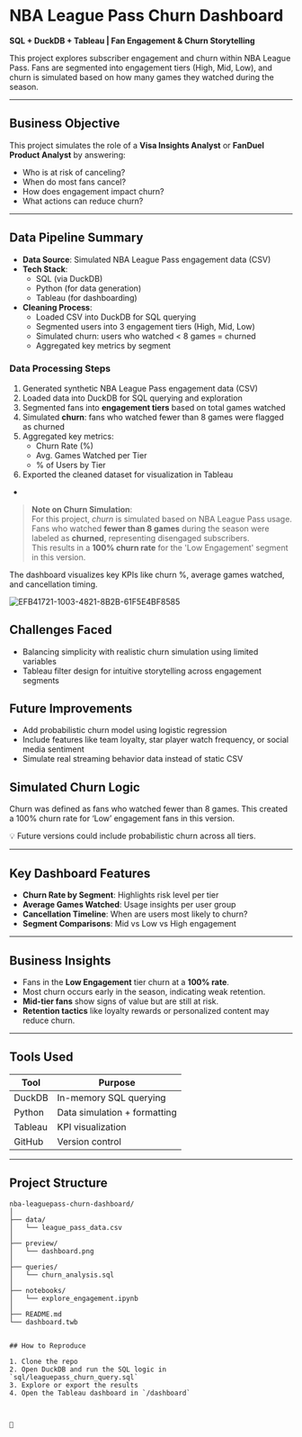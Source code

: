 # NBA League Pass Churn Dashboard

**SQL + DuckDB + Tableau | Fan Engagement & Churn Storytelling**

This project explores subscriber engagement and churn within NBA League Pass. Fans are segmented into engagement tiers (High, Mid, Low), and churn is simulated based on how many games they watched during the season.

---

## Business Objective

This project simulates the role of a **Visa Insights Analyst** or **FanDuel Product Analyst** by answering:

- Who is at risk of canceling?
- When do most fans cancel?
- How does engagement impact churn?
- What actions can reduce churn?

---

## Data Pipeline Summary

- **Data Source**: Simulated NBA League Pass engagement data (CSV)
- **Tech Stack**:
  - SQL (via DuckDB)
  - Python (for data generation)
  - Tableau (for dashboarding)
- **Cleaning Process**:
  - Loaded CSV into DuckDB for SQL querying
  - Segmented users into 3 engagement tiers (High, Mid, Low)
  - Simulated churn: users who watched < 8 games = churned
  - Aggregated key metrics by segment

### Data Processing Steps

1. Generated synthetic NBA League Pass engagement data (CSV)
2. Loaded data into DuckDB for SQL querying and exploration
3. Segmented fans into **engagement tiers** based on total games watched
4. Simulated **churn**: fans who watched fewer than 8 games were flagged as churned
5. Aggregated key metrics:
   - Churn Rate (%)
   - Avg. Games Watched per Tier
   - % of Users by Tier
6. Exported the cleaned dataset for visualization in Tableau
  - 
> **Note on Churn Simulation**:  
> For this project, *churn* is simulated based on NBA League Pass usage.  
> Fans who watched **fewer than 8 games** during the season were labeled as **churned**, representing disengaged subscribers.  
> This results in a **100% churn rate** for the 'Low Engagement' segment in this version.

The dashboard visualizes key KPIs like churn %, average games watched, and cancellation timing.

![EFB41721-1003-4821-8B2B-61F5E4BF8585](https://github.com/user-attachments/assets/5a8459c0-b836-4436-8c89-66fe66abeeb3)

## Challenges Faced

- Balancing simplicity with realistic churn simulation using limited variables
- Tableau filter design for intuitive storytelling across engagement segments

## Future Improvements

- Add probabilistic churn model using logistic regression
- Include features like team loyalty, star player watch frequency, or social media sentiment
- Simulate real streaming behavior data instead of static CSV

## Simulated Churn Logic
Churn was defined as fans who watched fewer than 8 games. This created a 100% churn rate for ‘Low’ engagement fans in this version.

💡 Future versions could include probabilistic churn across all tiers.
  
---

## Key Dashboard Features

- **Churn Rate by Segment**: Highlights risk level per tier
- **Average Games Watched**: Usage insights per user group
- **Cancellation Timeline**: When are users most likely to churn?
- **Segment Comparisons**: Mid vs Low vs High engagement

---

## Business Insights

- Fans in the **Low Engagement** tier churn at a **100% rate**.
- Most churn occurs early in the season, indicating weak retention.
- **Mid-tier fans** show signs of value but are still at risk.
- **Retention tactics** like loyalty rewards or personalized content may reduce churn.

---

## Tools Used

| Tool     | Purpose                      |
|----------|------------------------------|
| DuckDB   | In-memory SQL querying       |
| Python   | Data simulation + formatting |
| Tableau  | KPI visualization            |
| GitHub   | Version control              |

---

## Project Structure

```plaintext
nba-leaguepass-churn-dashboard/
│
├── data/
│   └── league_pass_data.csv
│
├── preview/
│   └── dashboard.png
│
├── queries/
│   └── churn_analysis.sql
│
├── notebooks/
│   └── explore_engagement.ipynb
│
├── README.md
└── dashboard.twb


## How to Reproduce

1. Clone the repo  
2. Open DuckDB and run the SQL logic in `sql/leaguepass_churn_query.sql`  
3. Explore or export the results  
4. Open the Tableau dashboard in `/dashboard`  



🏁
